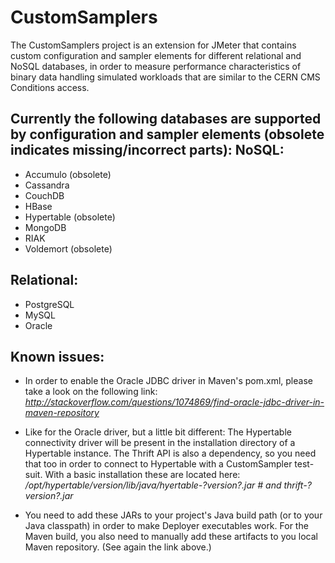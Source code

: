 CustomSamplers
==============
The CustomSamplers project is an extension for JMeter that contains custom configuration and sampler elements for different relational and NoSQL databases, in order to measure performance characteristics of binary data handling simulated workloads that are similar to the CERN CMS Conditions access.

Currently the following databases are supported by configuration and sampler elements (obsolete indicates missing/incorrect parts):
NoSQL:
------
 + Accumulo (obsolete)
 + Cassandra
 + CouchDB
 + HBase
 + Hypertable (obsolete)
 + MongoDB
 + RIAK
 + Voldemort (obsolete)

Relational:
-----------
 + PostgreSQL
 + MySQL
 + Oracle

Known issues:
-------------
 + In order to enable the Oracle JDBC driver in Maven's pom.xml, please take a look on the following link: *http://stackoverflow.com/questions/1074869/find-oracle-jdbc-driver-in-maven-repository*

 + Like for the Oracle driver, but a little bit different: The Hypertable connectivity driver will be present in the installation directory of a Hypertable instance. The Thrift API is also a dependency, so you need that too in order to connect to Hypertable with a CustomSampler test-suit. With a basic installation these are located here: */opt/hypertable/*version*/lib/java/hyertable-?version?.jar  # and thrift-?version?.jar*

 + You need to add these JARs to your project's Java build path (or to your Java classpath) in order to make Deployer executables work. For the Maven build, you also need to manually add these artifacts to you local Maven repository. (See again the link above.)

